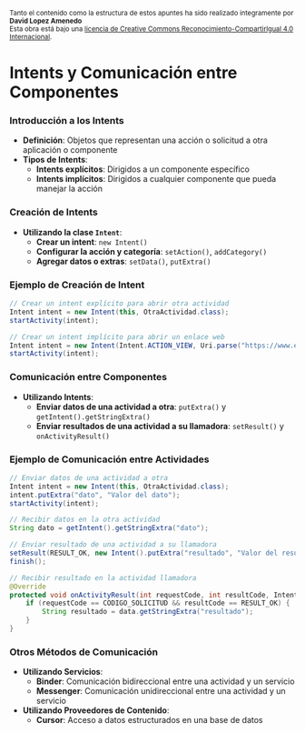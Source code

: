 
<small>Tanto el contenido como la estructura de estos apuntes ha sido realizado integramente por <b>David Lopez Amenedo</b></small><br>
<small>Esta obra está bajo una <a href="https://creativecommons.org/licenses/by-sa/4.0/">licencia de Creative Commons Reconocimiento-CompartirIgual 4.0 Internacional</a>.</small>

# Intents y Comunicación entre Componentes

### Introducción a los Intents

* **Definición**: Objetos que representan una acción o solicitud a otra aplicación o componente
* **Tipos de Intents**:
	+ **Intents explícitos**: Dirigidos a un componente específico
	+ **Intents implícitos**: Dirigidos a cualquier componente que pueda manejar la acción

### Creación de Intents

* **Utilizando la clase `Intent`**:
	+ **Crear un intent**: `new Intent()`
	+ **Configurar la acción y categoría**: `setAction()`, `addCategory()`
	+ **Agregar datos o extras**: `setData()`, `putExtra()`

### Ejemplo de Creación de Intent
```java
// Crear un intent explícito para abrir otra actividad
Intent intent = new Intent(this, OtraActividad.class);
startActivity(intent);

// Crear un intent implícito para abrir un enlace web
Intent intent = new Intent(Intent.ACTION_VIEW, Uri.parse("https://www.example.com"));
startActivity(intent);
```

### Comunicación entre Componentes

* **Utilizando Intents**:
	+ **Enviar datos de una actividad a otra**: `putExtra()` y `getIntent().getStringExtra()`
	+ **Enviar resultados de una actividad a su llamadora**: `setResult()` y `onActivityResult()`

### Ejemplo de Comunicación entre Actividades
```java
// Enviar datos de una actividad a otra
Intent intent = new Intent(this, OtraActividad.class);
intent.putExtra("dato", "Valor del dato");
startActivity(intent);

// Recibir datos en la otra actividad
String dato = getIntent().getStringExtra("dato");

// Enviar resultado de una actividad a su llamadora
setResult(RESULT_OK, new Intent().putExtra("resultado", "Valor del resultado"));
finish();

// Recibir resultado en la actividad llamadora
@Override
protected void onActivityResult(int requestCode, int resultCode, Intent data) {
    if (requestCode == CODIGO_SOLICITUD && resultCode == RESULT_OK) {
        String resultado = data.getStringExtra("resultado");
    }
}
```

### Otros Métodos de Comunicación

* **Utilizando Servicios**:
	+ **Binder**: Comunicación bidireccional entre una actividad y un servicio
	+ **Messenger**: Comunicación unidireccional entre una actividad y un servicio
* **Utilizando Proveedores de Contenido**:
	+ **Cursor**: Acceso a datos estructurados en una base de datos
